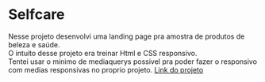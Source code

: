 # Selfcare
Nesse projeto desenvolvi uma landing page pra amostra de produtos de beleza e saúde.<br>
O intuito desse projeto era treinar Html e CSS responsivo.<br>
Tentei usar o minimo de mediaquerys possivel pra poder fazer o responsivo com medias responsivas no proprio projeto.
<a target="_blank" href="https://anthonyh30.github.io/Selfcare/">Link do projeto</a>
